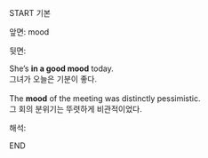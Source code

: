 START
기본

앞면:
mood


뒷면:
<div>She’s <b>in a good mood</b> today. </div><div>그녀가 오늘은 기분이 좋다.<br><br><div>The <b>mood</b> of the meeting was distinctly pessimistic. </div><div>그 회의 분위기는 뚜렷하게 비관적이었다.</div></div>


해석:

END